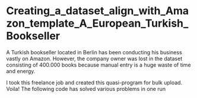 # Creating_a_dataset_align_with_Amazon_template_A_European_Turkish_Bookseller

A Turkish bookseller located in Berlin has been conducting his business vastly on Amazon. However, the company owner was lost in the dataset consisting of 400.000 books because manual entry is a huge waste of time and energy. 

I took this freelance job and created this quasi-program for bulk upload.  Voila! The following code has solved various problems in one run
